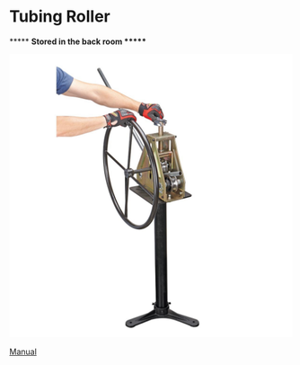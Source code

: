 # Tubing Roller

\*\*\*\*\* **Stored in the back room \*\*\*\*\***

![](../.gitbook/assets/image%20%2887%29.png)

[Manual](https://drive.google.com/open?id=1eaXGYYuq7LxDdSJccG1ghJZeK7VITQZQ)

